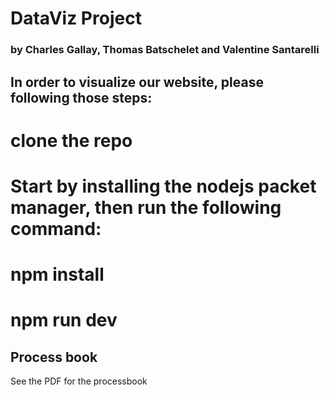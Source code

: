 # DataViz Project
### by Charles Gallay, Thomas Batschelet and Valentine Santarelli


## In order to visualize our website, please following those steps:

# clone the repo

# Start by installing the nodejs packet manager, then run the following command:

# npm install
# npm run dev


## Process book

See the PDF for the processbook
